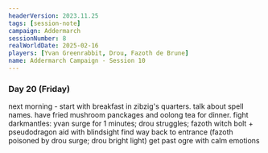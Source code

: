 ```yaml
---
headerVersion: 2023.11.25
tags: [session-note]
campaign: Addermarch
sessionNumber: 8
realWorldDate: 2025-02-16
players: [Yvan Greenrabbit, Drou, Fazoth de Brune]
name: Addermarch Campaign - Session 10
---
```

### Day 20 (Friday)
next morning - start with breakfast in zibzig's quarters. talk about spell names. have fried mushroom panckages and oolong tea for dinner.
fight darkmantles: yvan surge for 1 minutes; drou struggles; fazoth witch bolt + pseudodragon aid with blindsight
find way back to entrance (fazoth poisoned by drou surge; drou bright light)
get past ogre with calm emotions
